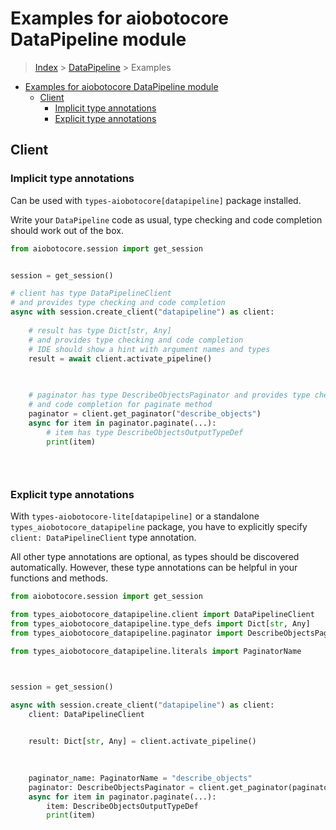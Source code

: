 <a id="examples-for-aiobotocore-datapipeline-module"></a>

# Examples for aiobotocore DataPipeline module

> [Index](../README.md) > [DataPipeline](./README.md) > Examples

- [Examples for aiobotocore DataPipeline module](#examples-for-aiobotocore-datapipeline-module)
  - [Client](#client)
    - [Implicit type annotations](#implicit-type-annotations)
    - [Explicit type annotations](#explicit-type-annotations)

<a id="client"></a>

## Client

<a id="implicit-type-annotations"></a>

### Implicit type annotations

Can be used with `types-aiobotocore[datapipeline]` package installed.

Write your `DataPipeline` code as usual, type checking and code completion
should work out of the box.

```python
from aiobotocore.session import get_session


session = get_session()

# client has type DataPipelineClient
# and provides type checking and code completion
async with session.create_client("datapipeline") as client:
    
    # result has type Dict[str, Any]
    # and provides type checking and code completion
    # IDE should show a hint with argument names and types
    result = await client.activate_pipeline()
    

    
    # paginator has type DescribeObjectsPaginator and provides type checking
    # and code completion for paginate method
    paginator = client.get_paginator("describe_objects")
    async for item in paginator.paginate(...):
        # item has type DescribeObjectsOutputTypeDef
        print(item)
    

    
```

<a id="explicit-type-annotations"></a>

### Explicit type annotations

With `types-aiobotocore-lite[datapipeline]` or a standalone
`types_aiobotocore_datapipeline` package, you have to explicitly specify
`client: DataPipelineClient` type annotation.

All other type annotations are optional, as types should be discovered
automatically. However, these type annotations can be helpful in your functions
and methods.

```python
from aiobotocore.session import get_session

from types_aiobotocore_datapipeline.client import DataPipelineClient
from types_aiobotocore_datapipeline.type_defs import Dict[str, Any]
from types_aiobotocore_datapipeline.paginator import DescribeObjectsPaginator

from types_aiobotocore_datapipeline.literals import PaginatorName



session = get_session()

async with session.create_client("datapipeline") as client:
    client: DataPipelineClient

    
    result: Dict[str, Any] = client.activate_pipeline()
    

    
    paginator_name: PaginatorName = "describe_objects"
    paginator: DescribeObjectsPaginator = client.get_paginator(paginator_name)
    async for item in paginator.paginate(...):
        item: DescribeObjectsOutputTypeDef
        print(item)
    

    
```
